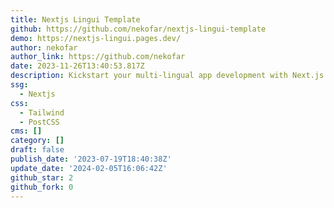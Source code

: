 ```yaml
---
title: Nextjs Lingui Template
github: https://github.com/nekofar/nextjs-lingui-template
demo: https://nextjs-lingui.pages.dev/
author: nekofar
author_link: https://github.com/nekofar
date: 2023-11-26T13:40:53.817Z
description: Kickstart your multi-lingual app development with Next.js and Lingui.
ssg:
  - Nextjs
css:
  - Tailwind
  - PostCSS
cms: []
category: []
draft: false
publish_date: '2023-07-19T18:40:38Z'
update_date: '2024-02-05T16:06:42Z'
github_star: 2
github_fork: 0
---
```


